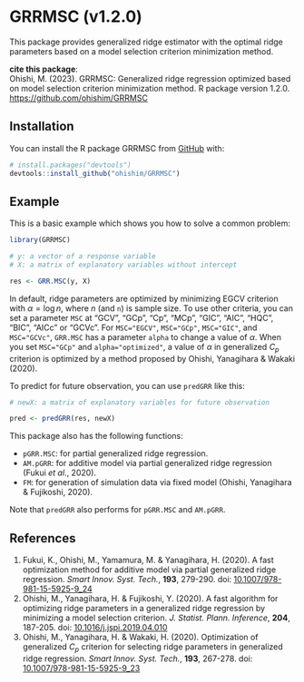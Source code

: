 
<!-- README.md is generated from README.Rmd. Please edit that file -->

# GRRMSC (v1.2.0)

<!-- badges: start -->
<!-- badges: end -->

This package provides generalized ridge estimator with the optimal ridge
parameters based on a model selection criterion minimization method.

**cite this package**:  
Ohishi, M. (2023). GRRMSC: Generalized ridge regression optimized based
on model selection criterion minimization method. R package version
1.2.0. <https://github.com/ohishim/GRRMSC>

## Installation

You can install the R package GRRMSC from [GitHub](https://github.com/)
with:

``` r
# install.packages("devtools")
devtools::install_github("ohishim/GRRMSC")
```

## Example

This is a basic example which shows you how to solve a common problem:

``` r
library(GRRMSC)

# y: a vector of a response variable
# X: a matrix of explanatory variables without intercept

res <- GRR.MSC(y, X)
```

In default, ridge parameters are optimized by minimizing EGCV criterion
with $\alpha=\log n$, where $n$ (and `n`) is sample size. To use other
criteria, you can set a parameter `MSC` at “GCV”, “GCp”, “Cp”, “MCp”,
“GIC”, “AIC”, “HQC”, “BIC”, “AICc” or “GCVc”. For `MSC="EGCV"`,
`MSC="GCp"`, `MSC="GIC"`, and `MSC="GCVc"`, `GRR.MSC` has a parameter
`alpha` to change a value of $\alpha$. When you set `MSC="GCp"` and
`alpha="optimized"`, a value of $\alpha$ in generalized $C_p$ criterion
is optimized by a method proposed by Ohishi, Yanagihara & Wakaki (2020).

To predict for future observation, you can use `predGRR` like this:

``` r
# newX: a matrix of explanatory variables for future observation

pred <- predGRR(res, newX)
```

This package also has the following functions:

- `pGRR.MSC`: for partial generalized ridge regression.  
- `AM.pGRR`: for additive model via partial generalized ridge regression
  (Fukui <i>et al</i>., 2020).  
- `FM`: for generation of simulation data via fixed model (Ohishi,
  Yanagihara & Fujikoshi, 2020).

Note that `predGRR` also performs for `pGRR.MSC` and `AM.pGRR`.

## References

1.  Fukui, K., Ohishi, M., Yamamura, M. & Yanagihara, H. (2020). A fast
    optimization method for additive model via partial generalized ridge
    regression. <i>Smart Innov. Syst. Tech.</i>, <b>193</b>, 279-290.
    doi:
    [10.1007/978-981-15-5925-9_24](https://doi.org/10.1007/978-981-15-5925-9_24)  
2.  Ohishi, M., Yanagihara, H. & Fujikoshi, Y. (2020). A fast algorithm
    for optimizing ridge parameters in a generalized ridge regression by
    minimizing a model selection criterion. <i>J. Statist. Plann.
    Inference</i>, <b>204</b>, 187-205. doi:
    [10.1016/j.jspi.2019.04.010](https://doi.org/10.1016/j.jspi.2019.04.010)  
3.  Ohishi, M., Yanagihara, H. & Wakaki, H. (2020). Optimization of
    generalized $C_p$ criterion for selecting ridge parameters in
    generalized ridge regression. <i>Smart Innov. Syst. Tech.</i>,
    <b>193</b>, 267-278. doi:
    [10.1007/978-981-15-5925-9_23](https://doi.org/10.1007/978-981-15-5925-9_23)
